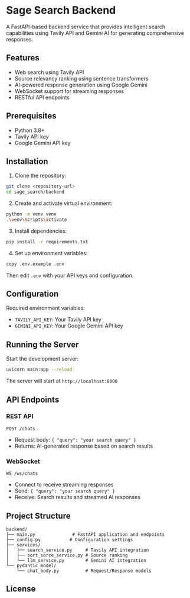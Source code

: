 # Sage Search Backend

A FastAPI-based backend service that provides intelligent search capabilities using Tavily API and Gemini AI for generating comprehensive responses.

## Features

- Web search using Tavily API
- Source relevancy ranking using sentence transformers
- AI-powered response generation using Google Gemini
- WebSocket support for streaming responses
- RESTful API endpoints

## Prerequisites

- Python 3.8+
- Tavily API key
- Google Gemini API key

## Installation

1. Clone the repository:
```bash
git clone <repository-url>
cd sage_search/backend
```

2. Create and activate virtual environment:
```bash
python -m venv venv
.\venv\Scripts\activate
```

3. Install dependencies:
```bash
pip install -r requirements.txt
```

4. Set up environment variables:
```bash
copy .env.example .env
```
Then edit `.env` with your API keys and configuration.

## Configuration

Required environment variables:
- `TAVILY_API_KEY`: Your Tavily API key
- `GEMINI_API_KEY`: Your Google Gemini API key

## Running the Server

Start the development server:
```bash
uvicorn main:app --reload
```

The server will start at `http://localhost:8000`

## API Endpoints

### REST API

`POST /chats`
- Request body: `{ "query": "your search query" }`
- Returns: AI-generated response based on search results

### WebSocket

`WS /ws/chats`
- Connect to receive streaming responses
- Send: `{ "query": "your search query" }`
- Receive: Search results and streamed AI responses

## Project Structure

```
backend/
├── main.py              # FastAPI application and endpoints
├── config.py           # Configuration settings
├── services/
│   ├── search_service.py     # Tavily API integration
│   ├── sort_sorce_service.py # Source ranking
│   └── llm_service.py        # Gemini AI integration
└── pydantic_model/
    └── chat_body.py          # Request/Response models
```

## License

